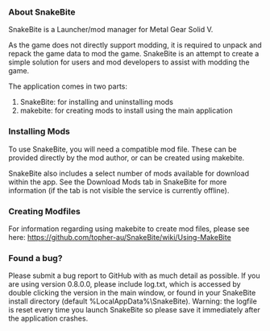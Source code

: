 ### About SnakeBite

SnakeBite is a Launcher/mod manager for Metal Gear Solid V.

As the game does not directly support modding, it is required to unpack and repack the game data to mod the game. SnakeBite is an attempt to create a simple solution for users and mod developers to assist with modding the game.

The application comes in two parts:

1. SnakeBite: for installing and uninstalling mods
2. makebite: for creating mods to install using the main application


### Installing Mods

To use SnakeBite, you will need a compatible mod file. These can be provided directly by the mod author, or can be created using makebite.

SnakeBite also includes a select number of mods available for download within the app. See the Download Mods tab in SnakeBite for more information (if the tab is not visible the service is currently offline).

### Creating Modfiles

For information regarding using makebite to create mod files, please see here:
https://github.com/topher-au/SnakeBite/wiki/Using-MakeBite

### Found a bug?

Please submit a bug report to GitHub with as much detail as possible. If you are using version 0.8.0.0, please include log.txt, which is accessed by double clicking the version in the main window, or found in your SnakeBite install directory (default %LocalAppData%\SnakeBite). Warning: the logfile is reset every time you launch SnakeBite so please save it immediately after the application crashes.
